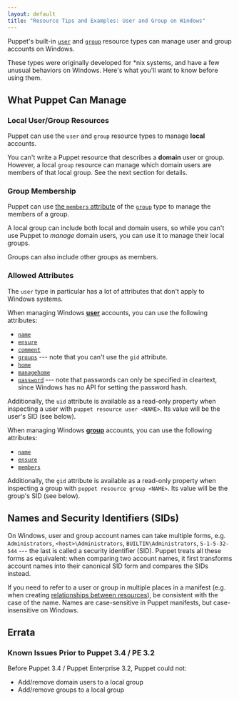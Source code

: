 ```yaml
---
layout: default
title: "Resource Tips and Examples: User and Group on Windows"
---
```


[user]: /puppet/3.6/reference/type.html#user
[group]: /puppet/3.6/reference/type.html#group
[relationships]: /puppet/3.6.latest/reference/lang_relationships.html

Puppet's built-in [`user`][user] and [`group`][group] resource types can manage user and group accounts on Windows.

These types were originally developed for \*nix systems, and have a few unusual behaviors on Windows. Here's what you'll want to know before using them.

## What Puppet Can Manage

### Local User/Group Resources

Puppet can use the `user` and `group` resource types to manage **local** accounts.

You can't write a Puppet resource that describes a **domain** user or group. However, a local `group` resource can manage which domain users are members of that local group. See the next section for details.

### Group Membership

Puppet can use [the `members` attribute][members] of the [`group`][group] type to manage the members of a group.

A local group can include both local and domain users, so while you can't use Puppet to _manage_ domain users, you can use it to manage their local groups.

Groups can also include other groups as members.

[members]: /puppet/3.6/reference/type.html#group-attribute-members

### Allowed Attributes

The `user` type in particular has a lot of attributes that don't apply to Windows systems.

When managing Windows [**user**][user] accounts, you can use the following attributes:

* [`name`](/puppet/3.6/reference/type.html#user-attribute-name)
* [`ensure`](/puppet/3.6/reference/type.html#user-attribute-ensure)
* [`comment`](/puppet/3.6/reference/type.html#user-attribute-comment)
* [`groups`](/puppet/3.6/reference/type.html#user-attribute-groups) --- note that you can't use the `gid` attribute.
* [`home`](/puppet/3.6/reference/type.html#user-attribute-home)
* [`managehome`](/puppet/3.6/reference/type.html#user-attribute-managehome)
* [`password`](/puppet/3.6/reference/type.html#user-attribute-password) --- note that passwords can only be specified in cleartext, since Windows has no API for setting the password hash.

Additionally, the `uid` attribute is available as a read-only property when inspecting a user with `puppet resource user <NAME>`. Its value will be the user's SID (see below).

When managing Windows [**group**][group] accounts, you can use the following attributes:

* [`name`](/puppet/3.6/reference/type.html#group-attribute-name)
* [`ensure`](/puppet/3.6/reference/type.html#group-attribute-ensure)
* [`members`](/puppet/3.6/reference/type.html#group-attribute-members)

Additionally, the `gid` attribute is available as a read-only property when inspecting a group with `puppet resource group <NAME>`. Its value will be the group's SID (see below).

## Names and Security Identifiers (SIDs)

On Windows, user and group account names can take multiple forms, e.g. `Administrators`, `<host>\Administrators`, `BUILTIN\Administrators`, `S-1-5-32-544` --- the last is called a security identifier (SID). Puppet treats all these forms as equivalent: when comparing two account names, it first transforms account names into their canonical SID form and compares the SIDs instead.

If you need to refer to a user or group in multiple places in a manifest (e.g. when creating [relationships between resources][relationships]), be consistent with the case of the name. Names are case-sensitive in Puppet manifests, but case-insensitive on Windows.

## Errata

### Known Issues Prior to Puppet 3.4 / PE 3.2

Before Puppet 3.4 / Puppet Enterprise 3.2, Puppet could not:

* Add/remove domain users to a local group
* Add/remove groups to a local group
